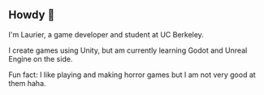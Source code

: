 ## Howdy 👋

I'm Laurier, a game developer and student at UC Berkeley. 

I create games using Unity, but am currently learning Godot and Unreal Engine on the side. 

Fun fact: I like playing and making horror games but I am not very good at them haha. 
<!--
**LaurierKe/LaurierKe** is a ✨ _special_ ✨ repository because its `README.md` (this file) appears on your GitHub profile.

Here are some ideas to get you started:

- 🔭 I’m currently working on ...
- 🌱 I’m currently learning ...
- 👯 I’m looking to collaborate on ...
- 🤔 I’m looking for help with ...
- 💬 Ask me about ...
- 📫 How to reach me: ...
- 😄 Pronouns: ...
- ⚡ Fun fact: ...
-->
